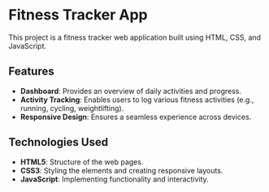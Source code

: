 # Fitness Tracker App

This project is a fitness tracker web application built using HTML, CSS, and JavaScript.

## Features

- **Dashboard**: Provides an overview of daily activities and progress.
- **Activity Tracking**: Enables users to log various fitness activities (e.g., running, cycling, weightlifting).
- **Responsive Design**: Ensures a seamless experience across devices.

## Technologies Used

- **HTML5**: Structure of the web pages.
- **CSS3**: Styling the elements and creating responsive layouts.
- **JavaScript**: Implementing functionality and interactivity.

